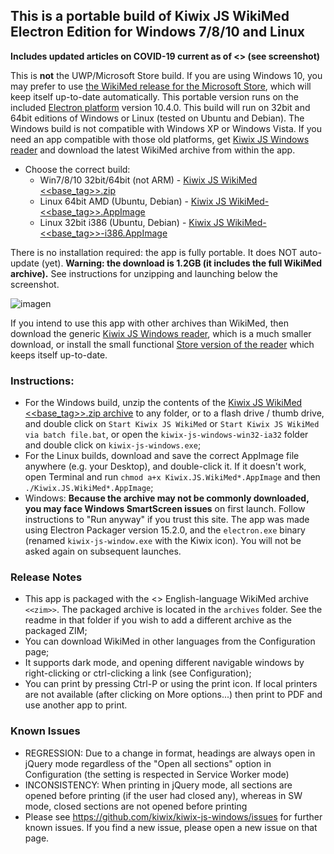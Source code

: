 ## This is a portable build of Kiwix JS WikiMed Electron Edition for Windows 7/8/10 and Linux

**Includes updated articles on COVID-19 current as of <<date>> (see screenshot)**

This is **not** the UWP/Microsoft Store build. If you are using Windows 10, you may prefer to use [the WikiMed release for the Microsoft Store](https://kiwix.github.io/kiwix-js-windows/wikimed-uwp.html), which will keep itself up-to-date automatically. This portable version runs on the included [Electron platform](https://www.electronjs.org/) version 10.4.0. This build will run on 32bit and 64bit editions of Windows or Linux (tested on Ubuntu and Debian). The Windows build is not compatible with Windows XP or Windows Vista. If you need an app compatible with those old platforms, get [Kiwix JS Windows reader](https://kiwix.github.io/kiwix-js-windows/kiwix-js-nwjs.html) and download the latest WikiMed archive from within the app.

* Choose the correct build:
  - Win7/8/10 32bit/64bit (not ARM) - [Kiwix JS WikiMed <<base_tag>>.zip](https://github.com/kiwix/kiwix-js-windows/releases/download/v<<base_tag>>-WikiMed/Kiwix.JS.WikiMed.<<base_tag>>.zip)
  - Linux 64bit AMD (Ubuntu, Debian) - [Kiwix JS WikiMed-<<base_tag>>.AppImage](https://github.com/kiwix/kiwix-js-windows/releases/download/v<<base_tag>>-WikiMed/Kiwix.JS.WikiMed-<<base_tag>>.AppImage)
  - Linux 32bit i386 (Ubuntu, Debian) - [Kiwix JS WikiMed-<<base_tag>>-i386.AppImage](https://github.com/kiwix/kiwix-js-windows/releases/download/v<<base_tag>>-WikiMed/Kiwix.JS.WikiMed-<<base_tag>>-i386.AppImage)

There is no installation required: the app is fully portable. It does NOT auto-update (yet). **Warning: the download is 1.2GB (it includes the full WikiMed archive).** See instructions for unzipping and launching below the screenshot.

![imagen](https://user-images.githubusercontent.com/4304337/118011859-5df0a000-b348-11eb-911c-4bb70acd6f2a.png)

If you intend to use this app with other archives than WikiMed, then download the generic [Kiwix JS Windows reader](https://kiwix.github.io/kiwix-js-windows/kiwix-js-nwjs.html), which is a much smaller download, or install the small functional [Store version of the reader](https://kiwix.github.io/kiwix-js-windows/kiwix-js-uwp.html) which keeps itself up-to-date.

### Instructions:

* For the Windows build, unzip the contents of the [Kiwix JS WikiMed <<base_tag>>.zip archive](https://github.com/kiwix/kiwix-js-windows/releases/download/v<<base_tag>>-WikiMed/Kiwix.JS.WikiMed.<<base_tag>>.zip) to any folder, or to a flash drive / thumb drive, and double click on `Start Kiwix JS WikiMed` or `Start Kiwix JS WikiMed via batch file.bat`, or open the `kiwix-js-windows-win32-ia32` folder and double click on `kiwix-js-windows.exe`;
* For the Linux builds, download and save the correct AppImage file anywhere (e.g. your Desktop), and double-click it. If it doesn't work, open Terminal and run `chmod a+x Kiwix.JS.WikiMed*.AppImage` and then `./Kiwix.JS.WikiMed*.AppImage`;
* Windows: **Because the archive may not be commonly downloaded, you may face Windows SmartScreen issues** on first launch. Follow instructions to "Run anyway" if you trust this site. The app was made using Electron Packager version 15.2.0, and the `electron.exe` binary (renamed `kiwix-js-window.exe` with the Kiwix icon). You will not be asked again on subsequent launches.

### Release Notes

* This app is packaged with the <<date>> English-language WikiMed archive `<<zim>>`. The packaged archive is located in the `archives` folder. See the readme in that folder if you wish to add a different archive as the packaged ZIM;
* You can download WikiMed in other languages from the Configuration page;
* It supports dark mode, and opening different navigable windows by right-clicking or ctrl-clicking a link (see Configuration);
* You can print by pressing Ctrl-P or using the print icon. If local printers are not available (after clicking on More options...) then print to PDF and use another app to print.

### Known Issues

* REGRESSION: Due to a change in format, headings are always open in jQuery mode regardless of the "Open all sections" option in Configuration (the setting is respected in Service Worker mode)
* INCONSISTENCY: When printing in jQuery mode, all sections are opened before printing (if the user had closed any), whereas in SW mode, closed sections are not opened before printing
* Please see https://github.com/kiwix/kiwix-js-windows/issues for further known issues. If you find a new issue, please open a new issue on that page.
